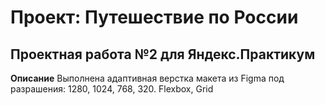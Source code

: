 # Проект: Путешествие по России

## Проектная работа №2 для Яндекс.Практикум

**Описание**
Выполнена адаптивная верстка макета из Figma под разрашения: 1280, 1024, 768, 320.
Flexbox, Grid
